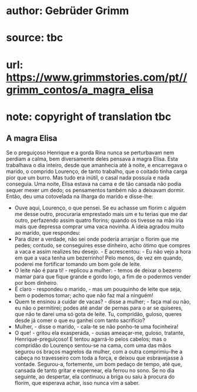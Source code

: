 # author: Gebrüder Grimm
# source: tbc
# url: https://www.grimmstories.com/pt//grimm_contos/a_magra_elisa
# note: copyright of translation tbc

## A magra Elisa 

Se o preguiçoso Henrique e a gorda Rina nunca se perturbavam nem perdiam
a calma, bem diversamente deles pensava a magra Elisa. Esta trabalhava o
dia inteiro, desde que amanhecia até à noite, e encarregava o marido, o
comprido Lourenço, de tanto trabalho, que o coitado tinha carga pior que
um burro. Mas tudo era inútil, o casal nada possuía e nada conseguia.
Uma noite, Elisa estava na cama e de tão cansada não podia sequer mexer
um dedo; os pensamentos também não a deixavam dormir. Então, deu uma
cotovelada na ilharga do marido e disse-lhe:
- Ouve aqui, Lourenço, o que pensei. Se eu achasse um florim c alguém me
desse outro, procuraria emprestado mais um e tu terias que me dar outro,
perfazendo assim quatro florins; quando os tivesse na mão iria mais que
depressa comprar uma vaca novinha.
A ideia agradou muito ao marido, que respondeu:
- Para dizer a verdade, não sei onde poderia arranjar o florim que me
pedes; contudo, se conseguires esse dinheiro, acho ótimo que compres a
vaca e assim realizes teu desejo. - E acrescentou: - Eu não vejo a hora
em que a vaca tenha um bezerrinho! Pelo menos, de vez em quando, poderei
me fortificar tomando um bom gole de leite.
- O leite não é para ti! - replicou a mulher: - temos de deixar o
bezerro mamar para que fique grande e gordo logo, a fim de o podermos
vender por bom dinheiro.
- É claro - respondeu o marido, - mas um pouquinho de leite que seja,
bem o podemos tomar; acho que não faz mal a ninguém!
- Quem te ensinou a cuidar de vacas? - disse a mulher; - faça mal ou
não, eu não o permitirei; podes até andar de pernas para o ar se
quiseres, que não te darei uma só gota de leite. Tu, compridão, guloso,
queres desde já comer o que eu ganhei com tanto sacrifício?
- Mulher, - disse o marido, - cala-te se não ponho-te uma focinheira!
- O que! - gritou ela exasperada, - ousas ameaçar-me, guloso, tratante,
Henrique-preguiçoso!
E tentou agarrá-lo pelos cabelos; mas o compridão do Lourenço sentou-se
na cama, com uma das mãos segurou os braços magrelos da mulher, com a
outra comprimiu-lhe a cabeça no travesseiro com toda a força, e deixou
que esbravejasse à vontade. Segurou-a, fortemente, um bom pedaço de
tempo, até que, cansada de tanto gritar e espernear, ela ferrou no
sono.
Se no dia seguinte, ao despertar, ela continuou a briga ou saiu à
procura do florim, que esperava achar, isso nunca vim a saber.
